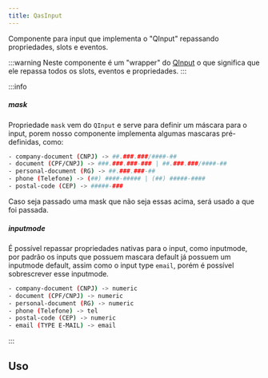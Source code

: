 ```yaml
---
title: QasInput
---
```


Componente para input que implementa o "QInput" repassando propriedades, slots e eventos.

<doc-api file="input/QasInput" name="QasInput" />

:::warning
Neste componente é um "wrapper" do [QInput](https://quasar.dev/vue-components/input#introduction) o que significa que ele repassa todos os slots, eventos e propriedades.
:::

:::info
##### mask
Propriedade `mask` vem do `QInput` e serve para definir um máscara para o input, porem nosso componente implementa algumas mascaras pré-definidas, como:

```bash
- company-document (CNPJ) -> ##.###.###/####-##
- document (CPF/CNPJ) -> ###.###.###-### | ##.###.###/####-##
- personal-document (RG) -> ##.###.###-##
- phone (Telefone) -> (##) ####-##### | (##) #####-####
- postal-code (CEP) -> #####-###
```

Caso seja passado uma mask que não seja essas acima, será usado a que foi passada.

##### inputmode

É possível repassar propriedades nativas para o input, como inputmode, por padrão os inputs que possuem mascara default já possuem um inputmode default, assim como o input type `email`, porém é possível sobrescrever esse inputmode.

```bash
- company-document (CNPJ) -> numeric
- document (CPF/CNPJ) -> numeric
- personal-document (RG) -> numeric
- phone (Telefone) -> tel
- postal-code (CEP) -> numeric
- email (TYPE E-MAIL) -> email
```
:::

## Uso

<doc-example file="QasInput/Basic" title="Básico" />
<doc-example file="QasInput/Masks" title="Mascaras" />
